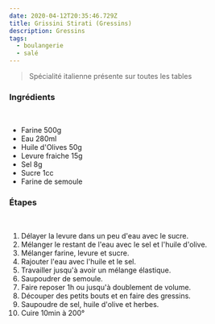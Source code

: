 ```yaml
---
date: 2020-04-12T20:35:46.729Z
title: Grissini Stirati (Gressins)
description: Gressins
tags:
  - boulangerie
  - salé
---
```


> Spécialité italienne présente sur toutes les tables
﻿
﻿
### Ingrédients
﻿
- Farine 500g
- Eau 280ml
- Huile d'Olives 50g
- Levure fraiche 15g
- Sel 8g
- Sucre 1cc
- Farine de semoule
﻿
### Étapes
﻿
1. Délayer la levure dans un peu d'eau avec le sucre.
2. Mélanger le restant de l'eau avec le sel et l'huile d'olive.
3. Mélanger farine, levure et sucre.
4. Rajouter l'eau avec l'huile et le sel.
5. Travailler jusqu'à avoir un mélange élastique.
6. Saupoudrer de semoule.
7. Faire reposer 1h ou jusqu'à doublement de volume.
8. Découper des petits bouts et en faire des gressins.
9. Saupoudre de sel, huile d'olive et herbes.
10. Cuire 10min à 200°
